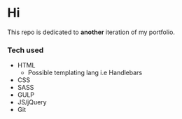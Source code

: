 # Hi 
This repo is dedicated to **another** iteration of my portfolio. 

### Tech used
* HTML
  * Possible templating lang i.e Handlebars
* CSS
* SASS
* GULP
* JS/jQuery
* Git



